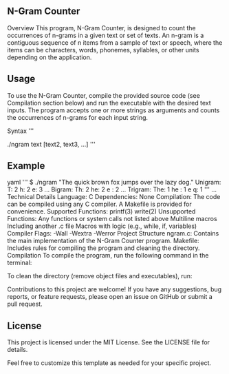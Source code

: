 ## N-Gram Counter
Overview
This program, N-Gram Counter, is designed to count the occurrences of n-grams in a given text or set of texts. An n-gram is a contiguous sequence of n items from a sample of text or speech, where the items can be characters, words, phonemes, syllables, or other units depending on the application.

## Usage
To use the N-Gram Counter, compile the provided source code (see Compilation section below) and run the executable with the desired text inputs. The program accepts one or more strings as arguments and counts the occurrences of n-grams for each input string.

Syntax
''' 

./ngram text [text2, text3, ...]
'''
## Example
yaml
'''
$ ./ngram "The quick brown fox jumps over the lazy dog."
Unigram:
T: 2
h: 2
e: 3
...
Bigram:
Th: 2
he: 2
e : 2
...
Trigram:
The: 1
he : 1
e q: 1
'''
...
Technical Details
Language: C
Dependencies: None
Compilation: The code can be compiled using any C compiler. A Makefile is provided for convenience.
Supported Functions:
printf(3)
write(2)
Unsupported Functions:
Any functions or system calls not listed above
Multiline macros
Including another .c file
Macros with logic (e.g., while, if, variables)
Compiler Flags: -Wall -Wextra -Werror
Project Structure
ngram.c: Contains the main implementation of the N-Gram Counter program.
Makefile: Includes rules for compiling the program and cleaning the directory.
Compilation
To compile the program, run the following command in the terminal:

To clean the directory (remove object files and executables), run:

Contributions to this project are welcome! If you have any suggestions, bug reports, or feature requests, please open an issue on GitHub or submit a pull request.

## License
This project is licensed under the MIT License. See the LICENSE file for details.

Feel free to customize this template as needed for your specific project.